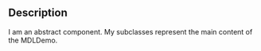 Description
--------------------

I am an abstract component. My subclasses represent the main content of the MDLDemo.